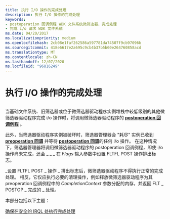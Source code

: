 ```yaml
---
title: 执行 I/O 操作的完成处理
description: 执行 I/O 操作的完成处理
keywords:
- postoperation 回调例程 WDK 文件系统微筛选器，完成处理
- 完成 i/o 请求 WDK 文件系统
ms.date: 04/20/2017
ms.localizationpriority: medium
ms.openlocfilehash: 2cb08e1faf262586a597781da74507f9cb97096b
ms.sourcegitcommit: 418e6617e2a695c9cb4b37b5b60e264760858acd
ms.translationtype: MT
ms.contentlocale: zh-CN
ms.lasthandoff: 12/07/2020
ms.locfileid: "96816249"
---
```

# <a name="performing-completion-processing-for-an-io-operation"></a>执行 I/O 操作的完成处理


## <span id="ddk_performing_completion_processing_for_an_io_operation_if"></span><span id="DDK_PERFORMING_COMPLETION_PROCESSING_FOR_AN_IO_OPERATION_IF"></span>


当基础文件系统、旧筛选器或位于微筛选器驱动程序实例堆栈中较低级别的其他微筛选器驱动程序完成 i/o 操作时，将调用微筛选器驱动程序的 [**postoperation 回调例程**](/windows-hardware/drivers/ddi/fltkernel/nc-fltkernel-pflt_post_operation_callback) 。

此外，当筛选器驱动程序实例被破坏时，筛选器管理器会 "耗尽" 实例已收到 [**preoperation 回调**](/windows-hardware/drivers/ddi/fltkernel/nc-fltkernel-pflt_pre_operation_callback) 并等待 [**postoperation 回调**](/windows-hardware/drivers/ddi/fltkernel/nc-fltkernel-pflt_post_operation_callback)的任何 i/o 操作。 在这种情况下，筛选器管理器将调用微筛选器驱动程序的 postoperation 回调例程，即使 i/o 操作尚未完成，还会 \_ \_ \_ 在 *Flags* 输入参数中设置 FLTFL POST 操作排出标志。

\_设置 FLTFL POST \_ 操作 \_ 排出标志后，微筛选器驱动程序不得执行正常的完成处理。 相反，它仅应执行必要的清理操作，例如释放微筛选器驱动程序为其 preoperation 回调例程中的 *CompletionContext* 参数分配的内存，并返回 FLT \_ POSTOP \_ 完成的 \_ 处理。

本部分包括以下主题：

[确保在安全的 IRQL 处执行完成处理](ensuring-that-completion-processing-is-performed-at-safe-irql.md)

 

